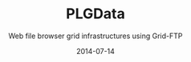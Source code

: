 ---
title: PLGData
subtitle: Web file browser grid infrastructures using Grid-FTP
layout: default
modal-id: 2
date: 2014-07-14
img: plgdata.png
thumbnail: plgdata-thumbnail.png
alt: image-alt
homepage: https://gitlab.dev.cyfronet.pl/t.gubala/plgdata
tryit: https://data.plgrid.pl/?locale=en
description: Using PLG-Data service you are able to access the folders and files that are available for you you in the PL-Grid Infrastructure. These include both your personal resources and also those shared with you (or the teams you belong to) by collaborators.

---